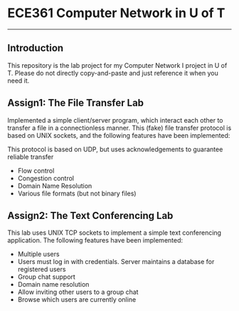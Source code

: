 ﻿# ECE361 Computer Network in U of T
---
## Introduction
This repository is the lab project for my Computer Network I project in U of T. Please do not directly copy-and-paste and just reference it when you need it.

## Assign1: The File Transfer Lab
Implemented a simple client/server program, which interact each other to transfer a file in a connectionless manner. This (fake) file transfer protocol is based on UNIX sockets, and the following features have been implemented:

This protocol is based on UDP, but uses acknowledgements to guarantee reliable transfer

* Flow control
* Congestion control
* Domain Name Resolution
* Various file formats (but not binary files)

## Assign2: The Text Conferencing Lab
This lab uses UNIX TCP sockets to implement a simple text conferencing application. The following features have been implemented:

* Multiple users
* Users must log in with credentials. Server maintains a database for registered users
* Group chat support
* Domain name resolution
* Allow inviting other users to a group chat
* Browse which users are currently online



